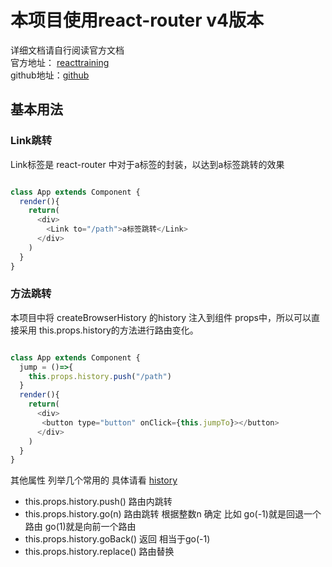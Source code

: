 # 本项目使用react-router v4版本
详细文档请自行阅读官方文档  
官方地址： [reacttraining](https://reacttraining.com/react-router/web/guid)  
github地址：[github](https://github.com/ReactTraining/react-router)

## 基本用法
### Link跳转
Link标签是 react-router 中对于a标签的封装，以达到a标签跳转的效果  

```js

class App extends Component {
  render(){
    return(
      <div>
        <Link to="/path">a标签跳转</Link>
      </div>
    )
  }
}
```
### 方法跳转
本项目中将 createBrowserHistory 的history 注入到组件 props中，所以可以直接采用 this.props.history的方法进行路由变化。  

```js

class App extends Component {
  jump = ()=>{
    this.props.history.push("/path")
  }
  render(){
    return(
      <div>
       <button type="button" onClick={this.jumpTo}></button>
      </div>
    )
  }
}
```

其他属性 列举几个常用的 具体请看 [history](https://github.com/ReactTraining/react-router/blob/master/packages/react-router/docs/api/history.md)  
- this.props.history.push() 路由内跳转
- this.props.history.go(n) 路由跳转 根据整数n 确定 比如 go(-1)就是回退一个路由 go(1)就是向前一个路由
- this.props.history.goBack() 返回 相当于go(-1)
- this.props.history.replace() 路由替换